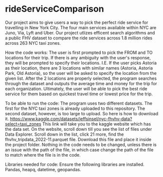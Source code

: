 # rideServiceComparison
Our project aims to give users a way to pick the perfect ride service for travelling in New York City. The four main services available within NYC are Juno, Via, Lyft and Uber. Our project utlizes efficent search algorithms and a public FHV dataset to compare the ride services across 1.8 million rides across 263 NYC taxi zones. 

How the code works:
The user is first prompted to pick the FROM and TO locations for their trip. 
If there is any ambiguity with the user's response, they will be prompted to specify their locations. I.E. If the user picks Astoria as their location, there are 3 locations with similar names (Astoria, Astoria Park, Old Astoria), so the user will be asked to specify the location from the given list. 
After the 2 locations are properly selected, the program searches through the dataset and outputs the average time and money for the trip for each organization. Ultimately, the user will be able to pick the best ride service for them based on quickest travel time or lowest price for the trip.



To be able to run the code: The program uses two different datasets. The first for the NYC taxi zones is already uploaded to this repository. The second dataset, however, is too large to upload. So here is how to download it. 
https://www.kaggle.com/datasets/jeffsinsel/nyc-fhvhv-data?select=taxi_zones
This link will take you to the kaggle website which has the data set. On the website, scroll down till you see the list of files under Data Explorer. Scroll down in the list, click 21 more, find the fhvhv_tripdata_2022-11.parquet file. Download this file and place it inside the project folder. Nothing in the code needs to be changed, unless there is an issue with the path of the file, in which case change the path of the file to match where the file is in the code. 


Libraries needed for code:
Ensure the following libraries are installed. Pandas, heapq, datetime, geopandas. 
